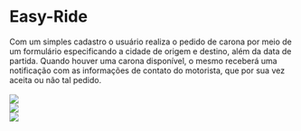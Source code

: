# Easy-Ride
Com um simples cadastro o usuário realiza o pedido de carona por meio de um formulário especificando a cidade de origem e destino, além da data de partida. Quando houver uma carona disponível, o mesmo receberá uma notificação com as informações de contato do motorista, que por sua vez aceita ou não tal pedido.
<br>
<br>
<img src="https://lh6.ggpht.com/_JkEUfGhIjToHEWiAb8aUbUluH2Izylo7cX5s9u1UKLZA49qq9J-GZm7AsZUDLB3DPhh=h900" />
<br>
<img src="https://lh5.ggpht.com/jTLPu4sj2y36Fwdjml4tr9L1qhCQs7-FKRwKKc1PdUaSRY1aCyK3SzabrPpA40WAgYY=h900" />
<br>
<img src="https://lh5.ggpht.com/D0GHIgSG4rFqjOPEBvdRdY2R1ShpkP61z35c05V_L4TJAvFZDVq5wjcNJTpg_ccRWqcw=h900" />
